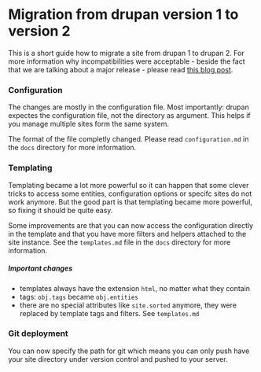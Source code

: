 # Migration from drupan version 1 to version 2
This is a short guide how to migrate a site from drupan 1 to drupan 2.
For more information why incompatibilities were acceptable - beside the
fact that we are talking about a major release - please read [this blog
post](http://screamingatmyscreen.com/2014/7/state-of-drupan-2-rawr/).

### Configuration
The changes are mostly in the configuration file. Most importantly: 
drupan expectes the configuration file, not the directory as argument.
This helps if you manage multiple sites form the same system.

The format of the file completly changed. Please read `configuration.md`
in the `docs` directory for more information.

### Templating
Templating became a lot more powerful so it can happen that some clever
tricks to access some entities, configuration options or specifc sites
do not work anymore. But the good part is that templating became more
powerful, so fixing it should be quite easy.

Some improvements are that you can now access the configuration directly
in the template and that you have more filters and helpers attached to
the site instance. See the `templates.md` file in the `docs` directory
for more information.

##### Important changes

  - templates always have the extension `html`, no matter what they contain
  - tags: `obj.tags` became `obj.entities`
  - there are no special attributes like `site.sorted` anymore, they were
  replaced by template tags and filters. See `templates.md`

### Git deployment
You can now specify the path for git which means you can only push have
your site directory under version control and pushed to your server.
